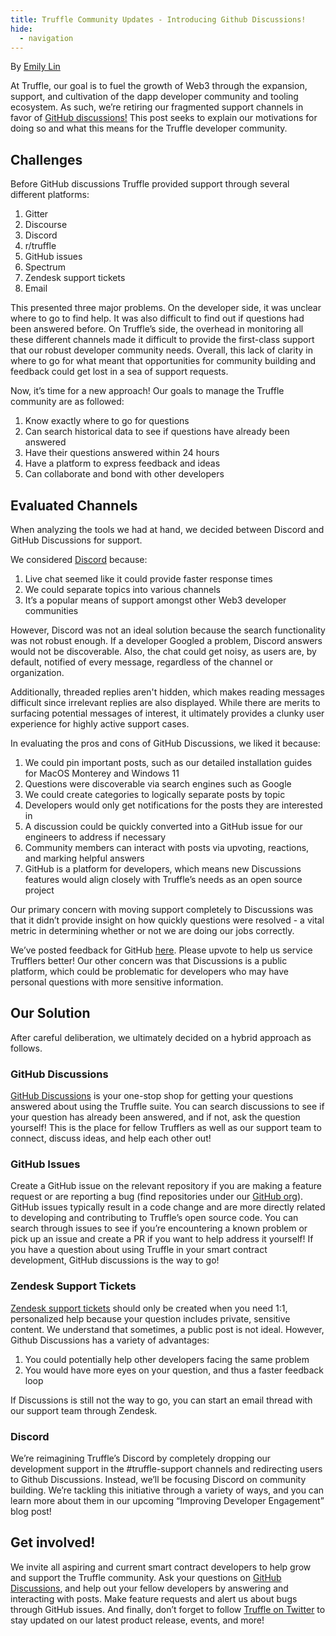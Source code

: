 ```yaml
---
title: Truffle Community Updates - Introducing Github Discussions! 
hide:
  - navigation
---
```


By [Emily Lin](https://twitter.com/_emjlin)

At Truffle, our goal is to fuel the growth of Web3 through the expansion, support, and cultivation of the dapp developer community and tooling ecosystem. As such, we’re retiring our fragmented support channels in favor of [GitHub discussions!](https://github.com/orgs/trufflesuite/discussions) This post seeks to explain our motivations for doing so and what this means for the Truffle developer community.

## Challenges

Before GitHub discussions Truffle provided support through several different platforms:

1. Gitter
2. Discourse
3. Discord
4. r/truffle
5. GitHub issues
6. Spectrum
7. Zendesk support tickets
8. Email

This presented three major problems. On the developer side, it was unclear where to go to find help. It was also difficult to find out if questions had been answered before. On Truffle’s side, the overhead in monitoring all these different channels made it difficult to provide the first-class support that our robust developer community needs. Overall, this lack of clarity in where to go for what meant that opportunities for community building and feedback could get lost in a sea of support requests.

Now, it’s time for a new approach! Our goals to manage the Truffle community are as followed:

1. Know exactly where to go for questions
2. Can search historical data to see if questions have already been answered
3. Have their questions answered within 24 hours
4. Have a platform to express feedback and ideas
5. Can collaborate and bond with other developers

## Evaluated Channels

When analyzing the tools we had at hand, we decided between Discord and GitHub Discussions for support. 

We considered [Discord](https://discord.com/invite/hYpHRjK) because:

1. Live chat seemed like it could provide faster response times
2. We could separate topics into various channels
3. It’s a popular means of support amongst other Web3 developer communities

However, Discord was not an ideal solution because the search functionality was not robust enough. If a developer Googled a problem, Discord answers would not be discoverable. Also, the chat could get noisy, as users are, by default, notified of every message, regardless of the channel or organization. 

Additionally, threaded replies aren't hidden, which makes reading messages difficult since irrelevant replies are also displayed. While there are merits to surfacing potential messages of interest, it ultimately provides a clunky user experience for highly active support cases.

In evaluating the pros and cons of GitHub Discussions, we liked it because:

1. We could pin important posts, such as our detailed installation guides for MacOS Monterey and Windows 11
2. Questions were discoverable via search engines such as Google
3. We could create categories to logically separate posts by topic
4. Developers would only get notifications for the posts they are interested in
5. A discussion could be quickly converted into a GitHub issue for our engineers to address if necessary
6. Community members can interact with posts via upvoting, reactions, and marking helpful answers
7. GitHub is a platform for developers, which means new Discussions features would align closely with Truffle’s needs as an open source project

Our primary concern with moving support completely to Discussions was that it didn’t provide insight on how quickly questions were resolved - a vital metric in determining whether or not we are doing our jobs correctly. 

We’ve posted feedback for GitHub [here](https://github.com/github-community/community/discussions/16953). Please upvote to help us service Trufflers better! Our other concern was that Discussions is a public platform, which could be problematic for developers who may have personal questions with more sensitive information.

## Our Solution

After careful deliberation, we ultimately decided on a hybrid approach as follows.

### GitHub Discussions


[GitHub Discussions](https://github.com/orgs/trufflesuite/discussions) is your one-stop shop for getting your questions answered about using the Truffle suite. You can search discussions to see if your question has already been answered, and if not, ask the question yourself! This is the place for fellow Trufflers as well as our support team to connect, discuss ideas, and help each other out!

### GitHub Issues

Create a GitHub issue on the relevant repository if you are making a feature request or are reporting a bug (find repositories under our [GitHub org](https://github.com/trufflesuite)). GitHub issues typically result in a code change and are more directly related to developing and contributing to Truffle’s open source code. You can search through issues to see if you’re encountering a known problem or pick up an issue and create a PR if you want to help address it yourself! If you have a question about using Truffle in your smart contract development, GitHub discussions is the way to go!

### Zendesk Support Tickets

[Zendesk support tickets](https://trufflesuite.zendesk.com/hc/en-us/requests/new) should only be created when you need 1:1, personalized help because your question includes private, sensitive content. We understand that sometimes, a public post is not ideal. However, Github Discussions has a variety of advantages:
1. You could potentially help other developers facing the same problem
2. You would have more eyes on your question, and thus a faster feedback loop

If Discussions is still not the way to go, you can start an email thread with our support team through Zendesk.

### Discord

We’re reimagining Truffle’s Discord by completely dropping our development support in the #truffle-support channels and redirecting users to Github Discussions. Instead, we’ll be focusing Discord on community building. We’re tackling this initiative through a variety of ways, and you can learn more about them in our upcoming “Improving Developer Engagement” blog post!

## Get involved!
We invite all aspiring and current smart contract developers to help grow and support the Truffle community. Ask your questions on [GitHub Discussions](https://github.com/orgs/trufflesuite/discussions), and help out your fellow developers by answering and interacting with posts. Make feature requests and alert us about bugs through GitHub issues. And finally, don’t forget to follow [Truffle on Twitter](https://twitter.com/trufflesuite) to stay updated on our latest product release, events, and more! 
